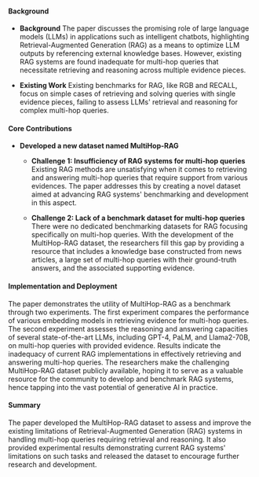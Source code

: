 #### Background
- **Background**
The paper discusses the promising role of large language models (LLMs) in applications such as intelligent chatbots, highlighting Retrieval-Augmented Generation (RAG) as a means to optimize LLM outputs by referencing external knowledge bases. However, existing RAG systems are found inadequate for multi-hop queries that necessitate retrieving and reasoning across multiple evidence pieces.

- **Existing Work**
Existing benchmarks for RAG, like RGB and RECALL, focus on simple cases of retrieving and solving queries with single evidence pieces, failing to assess LLMs' retrieval and reasoning for complex multi-hop queries.

#### Core Contributions
- **Developed a new dataset named MultiHop-RAG**
  - **Challenge 1: Insufficiency of RAG systems for multi-hop queries**
    Existing RAG methods are unsatisfying when it comes to retrieving and answering multi-hop queries that require support from various evidences. The paper addresses this by creating a novel dataset aimed at advancing RAG systems' benchmarking and development in this aspect.

  - **Challenge 2: Lack of a benchmark dataset for multi-hop queries**
    There were no dedicated benchmarking datasets for RAG focusing specifically on multi-hop queries. With the development of the MultiHop-RAG dataset, the researchers fill this gap by providing a resource that includes a knowledge base constructed from news articles, a large set of multi-hop queries with their ground-truth answers, and the associated supporting evidence.

#### Implementation and Deployment
The paper demonstrates the utility of MultiHop-RAG as a benchmark through two experiments. The first experiment compares the performance of various embedding models in retrieving evidence for multi-hop queries. The second experiment assesses the reasoning and answering capacities of several state-of-the-art LLMs, including GPT-4, PaLM, and Llama2-70B, on multi-hop queries with provided evidence. Results indicate the inadequacy of current RAG implementations in effectively retrieving and answering multi-hop queries. The researchers make the challenging MultiHop-RAG dataset publicly available, hoping it to serve as a valuable resource for the community to develop and benchmark RAG systems, hence tapping into the vast potential of generative AI in practice.

#### Summary
The paper developed the MultiHop-RAG dataset to assess and improve the existing limitations of Retrieval-Augmented Generation (RAG) systems in handling multi-hop queries requiring retrieval and reasoning. It also provided experimental results demonstrating current RAG systems' limitations on such tasks and released the dataset to encourage further research and development.